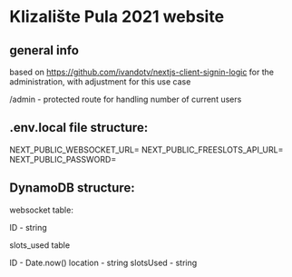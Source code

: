 # Klizalište Pula 2021 website

## general info

based on https://github.com/ivandotv/nextjs-client-signin-logic for the administration, with adjustment for this use case

/admin - protected route for handling number of current users

## .env.local file structure:

NEXT_PUBLIC_WEBSOCKET_URL=
NEXT_PUBLIC_FREESLOTS_API_URL=
NEXT_PUBLIC_PASSWORD=

## DynamoDB structure:

websocket table: 

ID - string

slots_used table

ID - Date.now()
location - string
slotsUsed - string
